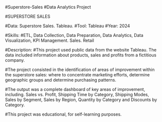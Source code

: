 #Superstore-Sales
#Data Analytics Project

#SUPERSTORE SALES

#Data: Superstore Sales. Tableau.
#Tool: Tableau
#Year: 2024

#Skills:
#ETL, Data Collection, Data Preparation, Data Analytics, Data Visualization, KPI Management. Sales. Retail 
 
#Description:
#This project used public data from the website Tableau. The data included information about products, sales and profits from a fictitious company.

#The project consisted in the identification of areas of improvement within the superstore sales: where to concentrate marketing efforts, determine geographic groups and determine purchasing patterns.

#The output was a complete dashboard of key areas of improvement, including. Sales vs. Profit, Shipping Time by Category, Shipping Modes, Sales by Segment, Sales by Region, Quantity by Category and Discounts by Category.

#This project was educational, for self-learning purposes.
